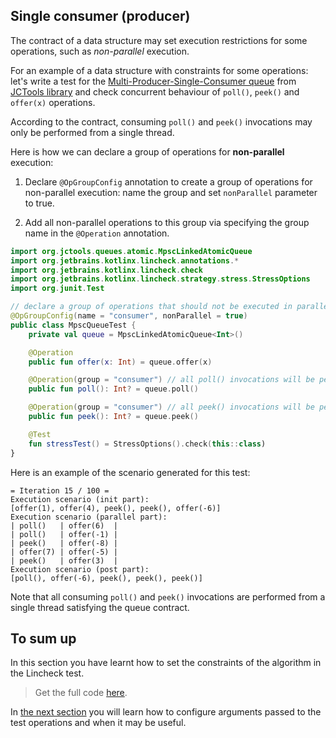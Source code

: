 ## Single consumer (producer)

The contract of a data structure may set execution restrictions for some operations, such as _non-parallel_ execution.

For an example of a data structure with constraints for some operations: let's write a test for the [Multi-Producer-Single-Consumer queue](https://github.com/JCTools/JCTools/blob/66e6cbc9b88e1440a597c803b7df9bd1d60219f6/jctools-core/src/main/java/org/jctools/queues/atomic/MpscLinkedAtomicQueue.java) from [JCTools library](https://github.com/JCTools/JCTools) 
and check concurrent behaviour of `poll()`, `peek()` and `offer(x)` operations.

According to the contract, consuming `poll()` and `peek()` invocations may only be performed from a single thread. 

Here is how we can declare a group of operations for **non-parallel** execution:

1. Declare `@OpGroupConfig` annotation to create a group of operations for non-parallel execution:
name the group and set `nonParallel` parameter to true.
   
2. Add all non-parallel operations to this group via specifying the group name in the `@Operation` 
annotation.

```kotlin
import org.jctools.queues.atomic.MpscLinkedAtomicQueue
import org.jetbrains.kotlinx.lincheck.annotations.*
import org.jetbrains.kotlinx.lincheck.check
import org.jetbrains.kotlinx.lincheck.strategy.stress.StressOptions
import org.junit.Test

// declare a group of operations that should not be executed in parallel
@OpGroupConfig(name = "consumer", nonParallel = true)
public class MpscQueueTest {
    private val queue = MpscLinkedAtomicQueue<Int>()

    @Operation
    public fun offer(x: Int) = queue.offer(x)

    @Operation(group = "consumer") // all poll() invocations will be performed from the single thread
    public fun poll(): Int? = queue.poll()

    @Operation(group = "consumer") // all peek() invocations will be performed from the single thread
    public fun peek(): Int? = queue.peek()

    @Test
    fun stressTest() = StressOptions().check(this::class)
}
```

Here is an example of the scenario generated for this test:

```text
= Iteration 15 / 100 =
Execution scenario (init part):
[offer(1), offer(4), peek(), peek(), offer(-6)]
Execution scenario (parallel part):
| poll()   | offer(6)  |
| poll()   | offer(-1) |
| peek()   | offer(-8) |
| offer(7) | offer(-5) |
| peek()   | offer(3)  |
Execution scenario (post part):
[poll(), offer(-6), peek(), peek(), peek()]

```

Note that all consuming `poll()` and `peek()` invocations are performed from a single thread 
satisfying the queue contract.

## To sum up

In this section you have learnt how to set the constraints of the algorithm in the Lincheck test.

> Get the full code [here](../src/jvm/test/org/jetbrains/kotlinx/lincheck/test/guide/MpscQueueTest.kt).

In [the next section](parameter-generation.md) you will learn how to configure arguments passed to the test operations
and when it may be useful.